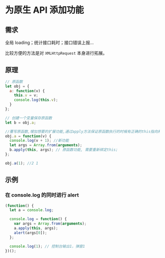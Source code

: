# 为原生 API 添加功能

## 需求

全局 loading；统计接口耗时；接口错误上报...

比较方便的方法是对 `XMLHttpRequest` 本身进行拓展。

## 原理

```js
// 原函数
let obj = {
  a: function(v) {
    this.v = v;
    console.log(this.v);
  }
};

// 创建一个变量保存原函数
let b = obj.a;

//覆写原函数,增加想要的扩展功能,通过apply方法保证原函数执行的时候有正确的this指向和参数传递
obj.a = function(v) {
  console.log(v + 1); //新功能
  let args = Array.from(arguments);
  b.apply(this, args); // 原函数功能, 需要重新绑定this;
};

obj.a(1); //2 1
```

## 示例

### 在 console.log 的同时进行 alert

```js
(function() {
  let a = console.log;

  console.log = function() {
    var args = Array.from(arguments);
    a.apply(this, args);
    alert(args[0]);
  };

  console.log(1); // 控制台输出1，弹窗1
})();
```
